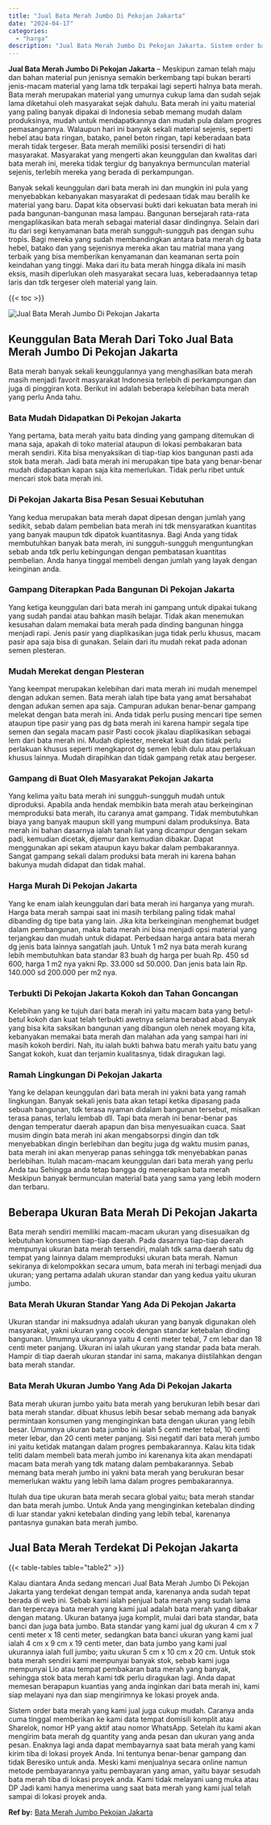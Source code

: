 ```yaml
---
title: "Jual Bata Merah Jumbo Di Pekojan Jakarta"
date: "2024-04-17"
categories: 
  - "harga"
description: "Jual Bata Merah Jumbo Di Pekojan Jakarta. Sistem order bata merah yang kami jual juga cukup mudah. Caranya anda cuma tinggal memberikan ke kami data tempat d..."
---
```


**Jual Bata Merah Jumbo Di Pekojan Jakarta** – Meskipun zaman telah maju dan bahan material pun jenisnya semakin berkembang tapi bukan berarti jenis-macam material yang lama tdk terpakai lagi seperti halnya bata merah. Bata merah merupakan material yang umurnya cukup lama dan sudah sejak lama diketahui oleh masyarakat sejak dahulu. Bata merah ini yaitu material yang paling banyak dipakai di Indonesia sebab memang mudah dalam produksinya, mudah untuk mendapatkannya dan mudah pula dalam progres pemasangannya. Walaupun hari ini banyak sekali material sejenis, seperti hebel atau bata ringan, batako, panel beton ringan, tapi keberadaan bata merah tidak tergeser. Bata merah memiliki posisi tersendiri di hati masyarakat. Masyarakat yang mengerti akan keunggulan dan kwalitas dari bata merah ini, mereka tidak tergiur dg banyaknya bermunculan material sejenis, terlebih mereka yang berada di perkampungan.

Banyak sekali keunggulan dari bata merah ini dan mungkin ini pula yang menyebabkan kebanyakan masyarakat di pedesaan tidak mau beralih ke material yang baru. Dapat kita observasi bukti dari kekuatan bata merah ini pada bangunan-bangunan masa lampau. Bangunan bersejarah rata-rata mengaplikasikan bata merah sebagai material dasar dindingnya. Selain dari itu dari segi kenyamanan bata merah sungguh-sungguh pas dengan suhu tropis. Bagi mereka yang sudah membandingkan antara bata merah dg bata hebel, batako dan yang sejenisnya mereka akan tau matrial mana yang terbaik yang bisa memberikan kenyamanan dan keamanan serta poin keindahan yang tinggi. Maka dari itu bata merah hingga dikala ini masih eksis, masih diperlukan oleh masyarakat secara luas, keberadaannya tetap laris dan tdk tergeser oleh material yang lain.

{{< toc >}}

![Jual Bata Merah Jumbo Di Pekojan Jakarta](/images/jual-bata-merah-37.png)

## Keunggulan Bata Merah Dari Toko Jual Bata Merah Jumbo Di Pekojan Jakarta

Bata merah banyak sekali keunggulannya yang menghasilkan bata merah masih menjadi favorit masyarakat Indonesia terlebih di perkampungan dan juga di pinggiran kota. Berikut ini adalah beberapa kelebihan bata merah yang perlu Anda tahu.

### Bata Mudah Didapatkan Di Pekojan Jakarta

Yang pertama, bata merah yaitu bata dinding yang gampang ditemukan di mana saja, apakah di toko material ataupun di lokasi pembakaran bata merah sendiri. Kita bisa menyaksikan di tiap-tiap kios bangunan pasti ada stok bata merah. Jadi bata merah ini merupakan tipe bata yang benar-benar mudah didapatkan kapan saja kita memerlukan. Tidak perlu ribet untuk mencari stok bata merah ini.

### Di Pekojan Jakarta Bisa Pesan Sesuai Kebutuhan

Yang kedua merupakan bata merah dapat dipesan dengan jumlah yang sedikit, sebab dalam pembelian bata merah ini tdk mensyaratkan kuantitas yang banyak maupun tdk dipatok kuantitasnya. Bagi Anda yang tidak membutuhkan banyak bata merah, ini sungguh-sungguh menguntungkan sebab anda tdk perlu kebingungan dengan pembatasan kuantitas pembelian. Anda hanya tinggal membeli dengan jumlah yang layak dengan keinginan anda.

### Gampang Diterapkan Pada Bangunan Di Pekojan Jakarta

Yang ketiga keunggulan dari bata merah ini gampang untuk dipakai tukang yang sudah pandai atau bahkan masih belajar. Tidak akan menemukan kesusahan dalam memakai bata merah pada dinding bangunan hingga menjadi rapi. Jenis pasir yang diaplikasikan juga tidak perlu khusus, macam pasir apa saja bisa di gunakan. Selain dari itu mudah rekat pada adonan semen plesteran.

### Mudah Merekat dengan Plesteran

Yang keempat merupakan kelebihan dari mata merah ini mudah menempel dengan adukan semen. Bata merah ialah tipe bata yang amat bersahabat dengan adukan semen apa saja. Campuran adukan benar-benar gampang melekat dengan bata merah ini. Anda tidak perlu pusing mencari tipe semen ataupun tipe pasir yang pas dg bata merah ini karena hampir segala tipe semen dan segala macam pasir Pasti cocok jikalau diaplikasikan sebagai lem dari bata merah ini. Mudah diplester, merekat kuat dan tidak perlu perlakuan khusus seperti mengkaprot dg semen lebih dulu atau perlakuan khusus lainnya. Mudah dirapihkan dan tidak gampang retak atau bergeser.

### Gampang di Buat Oleh Masyarakat Pekojan Jakarta

Yang kelima yaitu bata merah ini sungguh-sungguh mudah untuk diproduksi. Apabila anda hendak membikin bata merah atau berkeinginan memproduksi bata merah, itu caranya amat gampang. Tidak membutuhkan biaya yang banyak maupun skill yang mumpuni dalam produksinya. Bata merah ini bahan dasarnya ialah tanah liat yang dicampur dengan sekam padi, kemudian dicetak, dijemur dan kemudian dibakar. Dapat menggunakan api sekam ataupun kayu bakar dalam pembakarannya. Sangat gampang sekali dalam produksi bata merah ini karena bahan bakunya mudah didapat dan tidak mahal.

### Harga Murah Di Pekojan Jakarta

Yang ke enam ialah keunggulan dari bata merah ini harganya yang murah. Harga bata merah sampai saat ini masih terbilang paling tidak mahal dibanding dg tipe bata yang lain. Jika kita berkeinginan menghemat budget dalam pembangunan, maka bata merah ini bisa menjadi opsi material yang terjangkau dan mudah untuk didapat. Perbedaan harga antara bata merah dg jenis bata lainnya sangatlah jauh. Untuk 1 m2 nya bata merah kurang lebih membutuhkan bata standar 83 buah dg harga per buah Rp. 450 sd 600, harga 1 m2 nya yakni Rp. 33.000 sd 50.000. Dan jenis bata lain Rp. 140.000 sd 200.000 per m2 nya.

### Terbukti Di Pekojan Jakarta Kokoh dan Tahan Goncangan

Kelebihan yang ke tujuh dari bata merah ini yaitu macam bata yang betul-betul kokoh dan kuat telah terbukti awetnya selama berabad abad. Banyak yang bisa kita saksikan bangunan yang dibangun oleh nenek moyang kita, kebanyakan memakai bata merah dan malahan ada yang sampai hari ini masih kokoh berdiri. Nah, itu ialah bukti bahwa batu merah yaitu batu yang Sangat kokoh, kuat dan terjamin kualitasnya, tidak diragukan lagi.

### Ramah Lingkungan Di Pekojan Jakarta

Yang ke delapan keunggulan dari bata merah ini yakni bata yang ramah lingkungan. Banyak sekali jenis bata akan tetapi ketika dipasang pada sebuah bangunan, tdk terasa nyaman didalam bangunan tersebut, misalkan terasa panas, terlalu lembab dll. Tapi bata merah ini benar-benar pas dengan temperatur daerah apapun dan bisa menyesuaikan cuaca. Saat musim dingin bata merah ini akan mengabsorpsi dingin dan tdk menyebabkan dingin berlebihan dan begitu juga dg waktu musim panas, bata merah ini akan menyerap panas sehingga tdk menyebabkan panas berlebihan. Itulah macam-macam keunggulan dari bata merah yang perlu Anda tau Sehingga anda tetap bangga dg menerapkan bata merah Meskipun banyak bermunculan material bata yang sama yang lebih modern dan terbaru.

## Beberapa Ukuran Bata Merah Di Pekojan Jakarta

Bata merah sendiri memiliki macam-macam ukuran yang disesuaikan dg kebutuhan konsumen tiap-tiap daerah. Pada dasarnya tiap-tiap daerah mempunyai ukuran bata merah tersendiri, malah tdk sama daerah satu dg tempat yang lainnya dalam memproduksi ukuran bata merah. Namun sekiranya di kelompokkan secara umum, bata merah ini terbagi menjadi dua ukuran; yang pertama adalah ukuran standar dan yang kedua yaitu ukuran jumbo.

### Bata Merah Ukuran Standar Yang Ada Di Pekojan Jakarta

Ukuran standar ini maksudnya adalah ukuran yang banyak digunakan oleh masyarakat, yakni ukuran yang cocok dengan standar ketebalan dinding bangunan. Umumnya ukurannya yaitu 4 centi meter tebal, 7 cm lebar dan 18 centi meter panjang. Ukuran ini ialah ukuran yang standar pada bata merah. Hampir di tiap daerah ukuran standar ini sama, makanya diistilahkan dengan bata merah standar.

### Bata Merah Ukuran Jumbo Yang Ada Di Pekojan Jakarta

Bata merah ukuran jumbo yaitu bata merah yang berukuran lebih besar dari bata merah standar. dibuat khusus lebih besar sebab memang ada banyak permintaan konsumen yang menginginkan bata dengan ukuran yang lebih besar. Umumnya ukuran bata jumbo ini ialah 5 centi meter tebal, 10 centi meter lebar, dan 20 centi meter panjang. Sisi negatif dari bata merah jumbo ini yaitu ketidak matangan dalam progres pembakarannya. Kalau kita tidak teliti dalam membeli bata merah jumbo ini karenanya kita akan mendapati macam bata merah yang tdk matang dalam pembakarannya. Sebab memang bata merah jumbo ini yakni bata merah yang berukuran besar memerlukan waktu yang lebih lama dalam progres pembakarannya.

Itulah dua tipe ukuran bata merah secara global yaitu; bata merah standar dan bata merah jumbo. Untuk Anda yang menginginkan ketebalan dinding di luar standar yakni ketebalan dinding yang lebih tebal, karenanya pantasnya gunakan bata merah jumbo.

## Jual Bata Merah Terdekat Di Pekojan Jakarta

{{< table-tables table="table2" >}}

Kalau diantara Anda sedang mencari Jual Bata Merah Jumbo Di Pekojan Jakarta yang terdekat dengan tempat anda, karenanya anda sudah tepat berada di web ini. Sebab kami ialah penjual bata merah yang sudah lama dan terpercaya bata merah yang kami jual adalah bata merah yang dibakar dengan matang. Ukuran batanya juga komplit, mulai dari bata standar, bata banci dan juga bata jumbo. Bata standar yang kami jual dg ukuran 4 cm x 7 centi meter x 18 centi meter, sedangkan bata banci ukuran yang kami jual ialah 4 cm x 9 cm x 19 centi meter, dan bata jumbo yang kami jual ukurannya ialah full jumbo; yaitu ukuran 5 cm x 10 cm x 20 cm. Untuk stok bata merah sendiri kami mempunyai banyak stok, sebab kami juga mempunyai Lio atau tempat pembakaran bata merah yang banyak, sehingga stok bata merah kami tdk perlu diragukan lagi. Anda dapat memesan berapapun kuantias yang anda inginkan dari bata merah ini, kami siap melayani nya dan siap mengirimnya ke lokasi proyek anda.

Sistem order bata merah yang kami jual juga cukup mudah. Caranya anda cuma tinggal memberikan ke kami data tempat domisili komplit atau Sharelok, nomor HP yang aktif atau nomor WhatsApp. Setelah itu kami akan mengirim bata merah dg quantity yang anda pesan dan ukuran yang anda pesan. Enaknya lagi anda dapat membayarnya saat bata merah yang kami kirim tiba di lokasi proyek Anda. Ini tentunya benar-benar gampang dan tidak Beresiko untuk anda. Meski kami menjualnya secara online namun metode pembayarannya yaitu pembayaran yang aman, yaitu bayar sesudah bata merah tiba di lokasi proyek anda. Kami tidak melayani uang muka atau DP Jadi kami hanya menerima uang saat bata merah yang kami jual telah sampai di lokasi proyek anda.

**Ref by:** [Bata Merah Jumbo Pekojan Jakarta](https://id.wikipedia.org/wiki/Bata)
